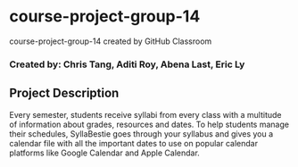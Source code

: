 # course-project-group-14
course-project-group-14 created by GitHub Classroom
### Created by: Chris Tang, Aditi Roy, Abena Last, Eric Ly

## Project Description
Every semester, students receive syllabi from every class with a multitude of information about grades, resources and dates. 
To help students manage their schedules, SyllaBestie goes through your syllabus and gives you a calendar file with all the 
important dates to use on popular calendar platforms like Google Calendar and Apple Calendar.

